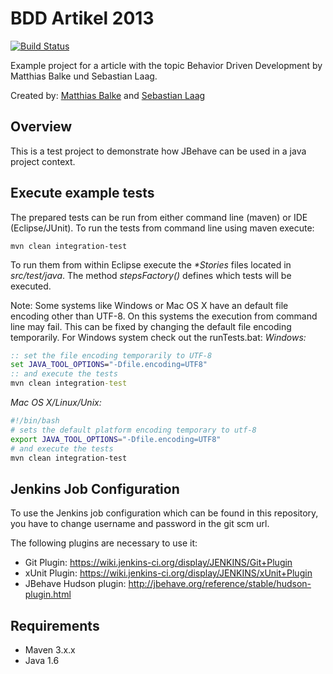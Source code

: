 BDD Artikel 2013
================
[![Build Status](https://travis-ci.org/matthiasbalke/bdd-artikel-2013.png?branch=master)](https://travis-ci.org/matthiasbalke/bdd-artikel-2013)

Example project for a article with the topic Behavior Driven Development by Matthias Balke und Sebastian Laag.

Created by: [Matthias Balke](mailto:matthias.balke@adesso.de) and [Sebastian Laag](mailto:sebastian.laag@adesso.de)

Overview
---------

This is a test project to demonstrate how JBehave can be used in a java project context.

Execute example tests
---------------------

The prepared tests can be run from either command line (maven) or IDE (Eclipse/JUnit). To run the tests from command line using maven execute:
```
mvn clean integration-test
```

To run them from within Eclipse execute the *\*Stories* files located in *src/test/java*. The method *stepsFactory()* defines which tests will be executed.

Note: Some systems like Windows or Mac OS X have an default file encoding other than UTF-8. On this systems the execution from command line may fail. This can be fixed by changing the default file encoding temporarily. For Windows system check out the runTests.bat:
*Windows:*
```bat
:: set the file encoding temporarily to UTF-8
set JAVA_TOOL_OPTIONS="-Dfile.encoding=UTF8"
:: and execute the tests
mvn clean integration-test
```

*Mac OS X/Linux/Unix:*
```bash
#!/bin/bash
# sets the default platform encoding temporary to utf-8
export JAVA_TOOL_OPTIONS="-Dfile.encoding=UTF8"
# and execute the tests
mvn clean integration-test
```

Jenkins Job Configuration
---------

To use the Jenkins job configuration which can be found in this repository, you have to change username and password in the git scm url.

The following plugins are necessary to use it:

* Git Plugin: https://wiki.jenkins-ci.org/display/JENKINS/Git+Plugin
* xUnit Plugin: https://wiki.jenkins-ci.org/display/JENKINS/xUnit+Plugin
* JBehave Hudson plugin: http://jbehave.org/reference/stable/hudson-plugin.html

Requirements
------------

* Maven 3.x.x
* Java 1.6
